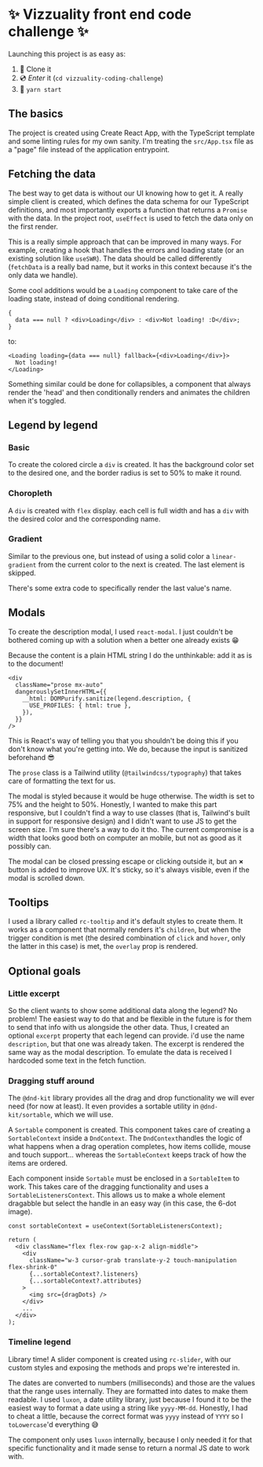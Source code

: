 # ✨ Vizzuality front end code challenge ✨

Launching this project is as easy as:

1. 🐑 Clone it
2. 💿 _Enter_ it (`cd vizzuality-coding-challenge`)
3. 🤖 `yarn start`

## The basics

The project is created using Create React App, with the TypeScript template and some linting rules for my own sanity. I'm treating the `src/App.tsx` file as a "page" file instead of the application entrypoint.

## Fetching the data

The best way to get data is without our UI knowing how to get it. A really simple client is created, which defines the data schema for our TypeScript definitions, and most importantly exports a function that returns a `Promise` with the data. In the project root, `useEffect` is used to fetch the data only on the first render.

This is a really simple approach that can be improved in many ways. For example, creating a hook that handles the errors and loading state (or an existing solution like `useSWR`). The data should be called differently (`fetchData` is a really bad name, but it works in this context because it's the only data we handle).

Some cool additions would be a `Loading` component to take care of the loading state, instead of doing conditional rendering.

```tsx
{
  data === null ? <div>Loading</div> : <div>Not loading! :D</div>;
}
```

to:

```tsx
<Loading loading={data === null} fallback={<div>Loading</div>}>
  Not loading!
</Loading>
```

Something similar could be done for collapsibles, a component that always render the 'head' and then conditionally renders and animates the children when it's toggled.

## Legend by legend

### Basic

To create the colored circle a `div` is created. It has the background color set to the desired one, and the border radius is set to 50% to make it round.

### Choropleth

A `div` is created with `flex` display. each cell is full width and has a `div` with the desired color and the corresponding name.

### Gradient

Similar to the previous one, but instead of using a solid color a `linear-gradient` from the current color to the next is created. The last element is skipped.

There's some extra code to specifically render the last value's name.

## Modals

To create the description modal, I used `react-modal`. I just couldn't be bothered coming up with a solution when a better one already exists 😁

Because the content is a plain HTML string I do the unthinkable: add it as is to the document!

```tsx
<div
  className="prose mx-auto"
  dangerouslySetInnerHTML={{
    __html: DOMPurify.sanitize(legend.description, {
      USE_PROFILES: { html: true },
    }),
  }}
/>
```

This is React's way of telling you that you shouldn't be doing this if you don't know what you're getting into. We do, because the input is sanitized beforehand 😎

The `prose` class is a Tailwind utility (`@tailwindcss/typography`) that takes care of formatting the text for us.

The modal is styled because it would be huge otherwise. The width is set to 75% and the height to 50%. Honestly, I wanted to make this part responsive, but I couldn't find a way to use classes (that is, Tailwind's built in support for responsive design) and I didn't want to use JS to get the screen size. I'm sure there's a way to do it tho. The current compromise is a width that looks good both on computer an mobile, but not as good as it possibly can.

The modal can be closed pressing escape or clicking outside it, but an **&times;** button is added to improve UX. It's sticky, so it's always visible, even if the modal is scrolled down.

## Tooltips

I used a library called `rc-tooltip` and it's default styles to create them. It works as a component that normally renders it's `children`, but when the trigger condition is met (the desired combination of `click` and `hover`, only the latter in this case) is met, the `overlay` prop is rendered.

## Optional goals

### Little excerpt

So the client wants to show some additional data along the legend? No problem! The easiest way to do that and be flexible in the future is for them to send that info with us alongside the other data. Thus, I created an optional `excerpt` property that each legend can provide. i'd use the name `description`, but that one was already taken. The excerpt is rendered the same way as the modal description. To emulate the data is received I hardcoded some text in the fetch function.

### Dragging stuff around

The `@dnd-kit` library provides all the drag and drop functionality we will ever need (for now at least). It even provides a sortable utility in `@dnd-kit/sortable`, which we will use.

A `Sortable` component is created. This component takes care of creating a `SortableContext` inside a `DndContext`. The `DndContext`handles the logic of what happens when a drag operation completes, how items collide, mouse and touch support... whereas the `SortableContext` keeps track of how the items are ordered.

Each component inside `Sortable` must be enclosed in a `SortableItem` to work. This takes care of the dragging functionality and uses a `SortableListenersContext`. This allows us to make a whole element dragabble but select the handle in an easy way (in this case, the 6-dot image).

```tsx
const sortableContext = useContext(SortableListenersContext);

return (
  <div className="flex flex-row gap-x-2 align-middle">
    <div
      className="w-3 cursor-grab translate-y-2 touch-manipulation flex-shrink-0"
      {...sortableContext?.listeners}
      {...sortableContext?.attributes}
    >
      <img src={dragDots} />
    </div>
    ...
  </div>
);
```

### Timeline legend

Library time! A slider component is created using `rc-slider`, with our custom styles and exposing the methods and props we're interested in.

The dates are converted to numbers (milliseconds) and those are the values that the range uses internally. They are formatted into dates to make them readable. I used `luxon`, a date utility library, just because I found it to be the easiest way to format a date using a string like `yyyy-MM-dd`. Honestly, I had to cheat a little, because the correct format was `yyyy` instead of `YYYY` so I `toLowercase`'d everything 😅

The component only uses `luxon` internally, because I only needed it for that specific functionality and it made sense to return a normal JS date to work with.
